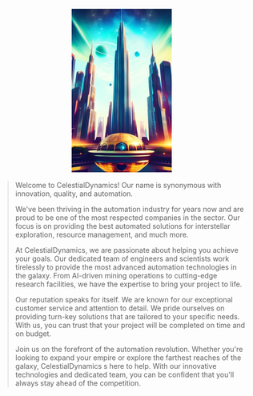 
<p align="center">
    <img width="200" src="img.jpg" alt="Totally not AI generated">
</p>


>Welcome to CelestialDynamics! Our name is synonymous with innovation, quality, and automation.
>
>We've been thriving in the automation industry for years now and are proud to be one of the most respected companies in the sector. Our focus is on providing the best automated solutions for interstellar exploration, resource management, and much more.
>
>At CelestialDynamics, we are passionate about helping you achieve your goals. Our dedicated team of engineers and scientists work tirelessly to provide the most advanced automation technologies in the galaxy. From AI-driven mining operations to cutting-edge research facilities, we have the expertise to bring your project to life.
>
>Our reputation speaks for itself. We are known for our exceptional customer service and attention to detail. We pride ourselves on providing turn-key solutions that are tailored to your specific needs. With us, you can trust that your project will be completed on time and on budget.
>
>Join us on the forefront of the automation revolution. Whether you're looking to expand your empire or explore the farthest reaches of the galaxy, CelestialDynamics s here to help. With our innovative technologies and dedicated team, you can be confident that you'll always stay ahead of the competition.
